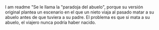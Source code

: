 I am readme
"Se le llama la "paradoja del abuelo", porque su versión original plantea un escenario en el que un nieto 
viaja al pasado  matar a su abuelo antes de que tuviera a su padre. El problema es que si mata a su 
abuelo, el viajero nunca podría haber nacido.                                                                                    